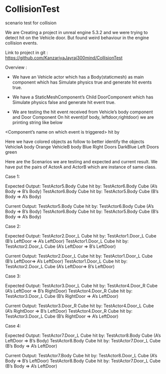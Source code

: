 # CollisionTest
scenario test for collision

We are Creating a project in unreal engine 5.3.2 and  we were trying to detect hit on the Vehicle door.
But found weird behaviour in the engine collision events.

Link to project in git : https://github.com/KanzariyaJayraj300mind/CollisionTest

Overview : 
- We have an Vehicle actor which has a Body(staticmesh) as main component which has Simulate physics true and generate hit events true.
- We have a StaticMeshComponent’s Child DoorComponent which has 
Simulate physics false and generate hit event true.

- We are testing the hit event received from Vehicle’s body component and Door Component
On hit event(of body, leftdoor,rightdoor) we are printing string like below

<Component’s name on which event is triggered> hit by <Other component from hit result>

 Here we have colored objects as follow to better identify the objects
VehicleA body Orange
VehicleB body Blue
Right Doors DarkBlue
Left Doors green


Here are the Scenarios we are testing and expected and current result.
We have put the pairs of ActorA and ActorB  which are instance of same class.

Case 1:

Expected Output: 
TestActor5.Body Cube hit by: TestActor6.Body Cube (A’s Body  => B’s Body)
TestActor6.Body Cube hit by: TestActor5.Body Cube (B’s Body  => A’s Body)

Current Output:
TestActor5.Body Cube hit by: TestActor6.Body Cube (A’s Body  => B’s Body)
TestActor6.Body Cube hit by: TestActor5.Body Cube (B’s Body  => A’s Body)


Case 2:

Expected Output: 
TestActor2.Door_L Cube hit by: TestActor1.Door_L Cube (B’s LeftDoor => A’s LeftDoor)
TestActor1.Door_L Cube hit by: TestActor2.Door_L Cube (A’s LeftDoor => B’s LeftDoor)

Current Output:
TestActor2.Door_L Cube hit by: TestActor1.Door_L Cube (B’s LeftDoor=> A’s LeftDoor)
TestActor1.Door_L Cube hit by: TestActor2.Door_L Cube (A’s LeftDoor=> B’s LeftDoor)


Case 3:

Expected Output: 
TestActor3.Door_L Cube hit by: TestActor4.Door_R Cube (A’s LeftDoor => B’s RightDoor)
TestActor4.Door_R Cube hit by: TestActor3.Door_L Cube (B’s RightDoor => A’s LeftDoor)

Current Output:
TestActor3.Door_R Cube hit by: TestActor4.Door_L Cube (A’s RightDoor => B’s LeftDoor)
TestActor4.Door_R Cube hit by: TestActor3.Door_L Cube (B’s RightDoor => A’s LeftDoor)
























Case 4:



Expected Output: 
TestActor7.Door_L Cube hit by: TestActor8.Body Cube (A’s LeftDoor => B’s Body)
TestActor8.Body Cube hit by: TestActor7.Door_L Cube (B’s Body => A’s LeftDoor)

Current Output:
TestActor7.Body Cube hit by: TestActor8.Door_L Cube (A’s Body => B’s LeftDoor)
TestActor8.Body Cube hit by: TestActor7.Door_L Cube (B’s Body => A’s LeftDoor)

